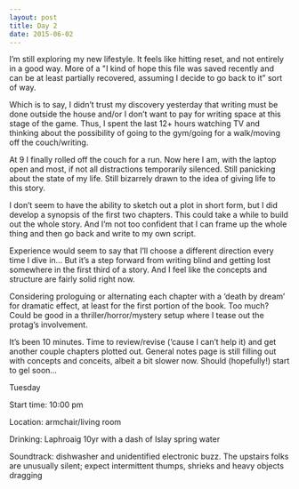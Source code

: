 ```yaml
---
layout: post
title: Day 2
date: 2015-06-02
---
```


I’m still exploring my new lifestyle. It feels like hitting reset, and not entirely in a good way. More of a "I kind of hope this file was saved recently and can be at least partially recovered, assuming I decide to go back to it” sort of way. 

Which is to say, I didn’t trust my discovery yesterday that writing must be done outside the house and/or I don’t want to pay for writing space at this stage of the game. Thus, I spent the last 12+ hours watching TV and thinking about the possibility of going to the gym/going for a walk/moving off the couch/writing. 

At 9 I finally rolled off the couch for a run. Now here I am, with the laptop open and most, if not all distractions temporarily silenced. Still panicking about the state of my life. Still bizarrely drawn to the idea of giving life to this story. 

I don’t seem to have the ability to sketch out a plot in short form, but I did develop a synopsis of the first two chapters. This could take a while to build out the whole story. And I’m not too confident that I can frame up the whole thing and then go back and write to my own script. 

Experience would seem to say that I’ll choose a different direction every time I dive in… But it’s a step forward from writing blind and getting lost somewhere in the first third of a story. And I feel like the concepts and structure are fairly solid right now. 

Considering prologuing or alternating each chapter with a ‘death by dream’ for dramatic effect, at least for the first portion of the book. Too much? Could be good in a thriller/horror/mystery setup where I tease out the protag’s involvement.

It’s been 10 minutes. Time to review/revise (‘cause I can’t help it) and get another couple chapters plotted out. General notes page is still filling out with concepts and conceits, albeit a bit slower now. Should (hopefully!) start to gel soon...


Tuesday

Start time: 10:00 pm

Location: armchair/living room

Drinking: Laphroaig 10yr with a dash of Islay spring water

Soundtrack: dishwasher and unidentified electronic buzz. The upstairs folks are unusually silent; expect intermittent thumps, shrieks and heavy objects dragging
